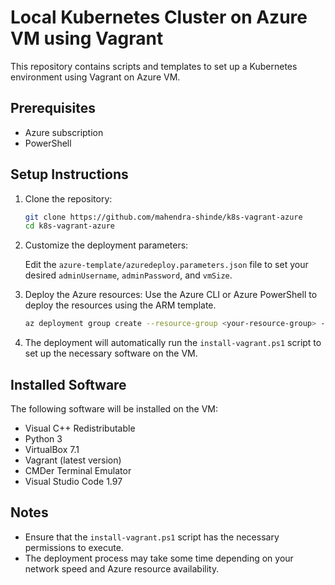 # Local Kubernetes Cluster on Azure VM using Vagrant

This repository contains scripts and templates to set up a Kubernetes environment using Vagrant on Azure VM.

## Prerequisites

- Azure subscription
- PowerShell


## Setup Instructions

1. Clone the repository:

    ```sh
    git clone https://github.com/mahendra-shinde/k8s-vagrant-azure
    cd k8s-vagrant-azure
    ```

2. Customize the deployment parameters:

    Edit the `azure-template/azuredeploy.parameters.json` file to set your desired `adminUsername`, `adminPassword`, and `vmSize`.

3. Deploy the Azure resources:
    Use the Azure CLI or Azure PowerShell to deploy the resources using the ARM template.

    ```sh
    az deployment group create --resource-group <your-resource-group> --template-file azure-template/azuredeploy.json --parameters @azure-template/azuredeploy.parameters.json
    ```

4. The deployment will automatically run the `install-vagrant.ps1` script to set up the necessary software on the VM.

## Installed Software

The following software will be installed on the VM:

- Visual C++ Redistributable
- Python 3
- VirtualBox 7.1
- Vagrant (latest version)
- CMDer Terminal Emulator
- Visual Studio Code 1.97

## Notes

- Ensure that the `install-vagrant.ps1` script has the necessary permissions to execute.
- The deployment process may take some time depending on your network speed and Azure resource availability.

